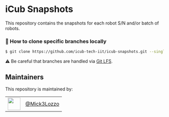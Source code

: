 iCub Snapshots
==============

This repository contains the snapshots for each robot S/N and/or batch of robots.

### 🔽 How to clone specific branches locally
```sh
$ git clone https://github.com/icub-tech-iit/icub-snapshots.git --single-branch --branch <branch-name>
```

⚠ Be careful that branches are handled via [Git LFS](https://help.github.com/en/articles/installing-git-large-file-storage).


## Maintainers
This repository is maintained by:

| | |
|:---:|:---:|
| [<img src="https://github.com/Mick3Lozzo.png" width="40">](https://github.com/Mick3Lozzo) | [@Mick3Lozzo](https://github.com/Mick3Lozzo) |
